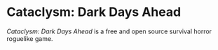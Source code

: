 # Cataclysm: Dark Days Ahead

_Cataclysm: Dark Days Ahead_ is a free and open source survival horror roguelike game.
